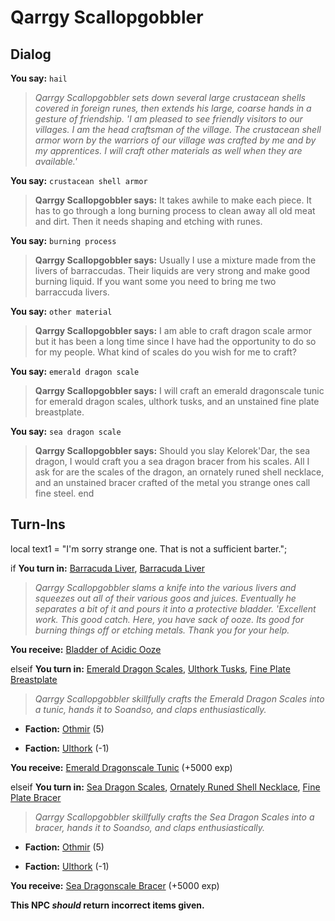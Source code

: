 # Qarrgy Scallopgobbler
## Dialog

**You say:** `hail`



>*Qarrgy Scallopgobbler sets down several large crustacean shells covered in foreign runes, then extends his large, coarse hands in a gesture of friendship. 'I am pleased to see friendly visitors to our villages. I am the head craftsman of the village. The crustacean shell armor worn by the warriors of our village was crafted by me and by my apprentices. I will craft other materials as well when they are available.'*

**You say:** `crustacean shell armor`



>**Qarrgy Scallopgobbler says:** It takes awhile to make each piece. It has to go through a long burning process to clean away all old meat and dirt. Then it needs shaping and etching with runes.

**You say:** `burning process`



>**Qarrgy Scallopgobbler says:** Usually I use a mixture made from the livers of barraccudas. Their liquids are very strong and make good burning liquid. If you want some you need to bring me two barraccuda livers.

**You say:** `other material`



>**Qarrgy Scallopgobbler says:** I am able to craft dragon scale armor but it has been a long time since I have had the opportunity to do so for my people. What kind of scales do you wish for me to craft?
 
**You say:** `emerald dragon scale`



>**Qarrgy Scallopgobbler says:** I will craft an emerald dragonscale tunic for emerald dragon scales, ulthork tusks, and an unstained fine plate breastplate.

**You say:** `sea dragon scale`



>**Qarrgy Scallopgobbler says:** Should you slay Kelorek'Dar, the sea dragon, I would craft you a sea dragon bracer from his scales. All I ask for are the scales of the dragon, an ornately runed shell necklace, and an unstained bracer crafted of the metal you strange ones call fine steel.
end

## Turn-Ins



local text1 = "I'm sorry strange one. That is not a sufficient barter.";




if **You turn in:** [Barracuda Liver](/item/30059), [Barracuda Liver](/item/30059)


>*Qarrgy Scallopgobbler slams a knife into the various livers and squeezes out all of their various goos and juices.  Eventually he separates a bit of it and pours it into a protective bladder.  'Excellent work.  This good catch.  Here, you have sack of ooze.  Its good for burning things off or etching metals.  Thank you for your help.*


 **You receive:**  [Bladder of Acidic Ooze](/item/30060) 

elseif **You turn in:** [Emerald Dragon Scales](/item/22823), [Ulthork Tusks](/item/24874), [Fine Plate Breastplate](/item/21004)


>*Qarrgy Scallopgobbler skillfully crafts the Emerald Dragon Scales into a tunic, hands it to Soandso, and claps enthusiastically.*


* __Faction:__ [Othmir](/faction/432) (5)


* __Faction:__ [Ulthork](/faction/431) (-1)


 **You receive:**  [Emerald Dragonscale Tunic](/item/11635) (+5000 exp)

elseif **You turn in:** [Sea Dragon Scales](/item/22814), [Ornately Runed Shell Necklace](/item/28515), [Fine Plate Bracer](/item/21009)


>*Qarrgy Scallopgobbler skillfully crafts the Sea Dragon Scales into a bracer, hands it to Soandso, and claps enthusiastically.*


* __Faction:__ [Othmir](/faction/432) (5)


* __Faction:__ [Ulthork](/faction/431) (-1)


 **You receive:**  [Sea Dragonscale Bracer](/item/11589) (+5000 exp)

**This NPC *should* return incorrect items given.**
